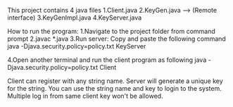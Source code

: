 This project contains 4 java files
1.Client.java
2.KeyGen.java --> (Remote interface)
3.KeyGenImpl.java
4.KeyServer.java

How to run the program:
1.Navigate to the project folder from command prompt
2.javac *.java
3.Run server:	Copy and paste the following command	
java -Djava.security.policy=policy.txt KeyServer
	
4.Open another terminal and run the client program as following
java -Djava.security.policy=policy.txt Client

Client can register with any string name.
Server will generate a unique key for the string.
You can use the string name and key to login to the system.
Multiple log in from same client key won't be allowed.
